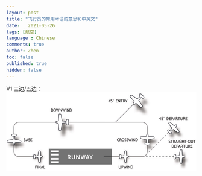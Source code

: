 ```yaml
---
layout: post
title: "飞行员的常用术语的意思和中英文"
date:   2021-05-26
tags: [航空]
language : Chinese
comments: true
author: Zhen
toc: false
published: true
hidden: false
---
```

V1
三边/五边：
![enter image description here](https://github.com/hytvszz/hytvszz.github.io/raw/master/images/%E6%9C%BA%E5%9C%BA%E4%BA%94%E8%BE%B9%E5%9B%BE.jpg)


<!--stackedit_data:
eyJoaXN0b3J5IjpbMTU4ODU0MzUwLC0xMzk2MTMzNTk5LC02MT
kwOTczMDEsLTkwNzQ0NDMyLC0xMzUyNzQ0MTUyLDQ2NDk5MTE1
N119
-->